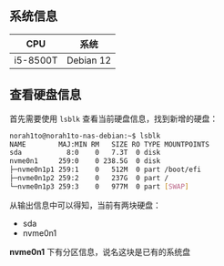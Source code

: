
## 系统信息

|CPU|系统|
|---|---|
|i5-8500T|Debian 12|

## 查看硬盘信息

首先需要使用 `lsblk` 查看当前硬盘信息，找到新增的硬盘：

```bash
norah1to@norah1to-nas-debian:~$ lsblk
NAME        MAJ:MIN RM   SIZE RO TYPE MOUNTPOINTS
sda           8:0    0   7.3T  0 disk
nvme0n1     259:0    0 238.5G  0 disk
├─nvme0n1p1 259:1    0   512M  0 part /boot/efi
├─nvme0n1p2 259:2    0   237G  0 part /
└─nvme0n1p3 259:3    0   977M  0 part [SWAP]
```

从输出信息中可以得知，当前有两块硬盘：

- sda
- nvme0n1

**nvme0n1** 下有分区信息，说名这块是已有的系统盘